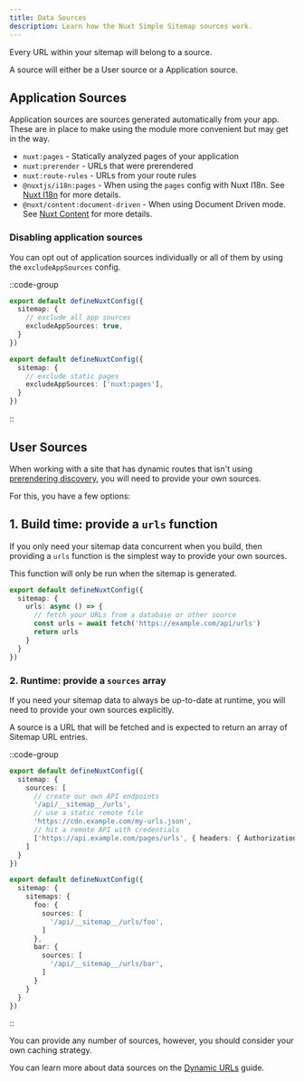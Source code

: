 ```yaml
---
title: Data Sources
description: Learn how the Nuxt Simple Sitemap sources work.
---
```


Every URL within your sitemap will belong to a source.

A source will either be a User source or a Application source.


## Application Sources

Application sources are sources generated automatically from your app. These are in place to make using the module more
convenient but may get in the way.

- `nuxt:pages` - Statically analyzed pages of your application
- `nuxt:prerender` - URLs that were prerendered
- `nuxt:route-rules` - URLs from your route rules
- `@nuxtjs/i18n:pages` - When using the `pages` config with Nuxt I18n. See [Nuxt I18n](/sitemap/integrations/i18n) for more details.
- `@nuxt/content:document-driven` - When using Document Driven mode. See [Nuxt Content](/sitemap/integrations/content) for more details.

### Disabling application sources

You can opt out of application sources individually or all of them by using the `excludeAppSources` config.

::code-group

```ts [Disable all app sources]
export default defineNuxtConfig({
  sitemap: {
    // exclude all app sources
    excludeAppSources: true,
  }
})
```


```ts [Disable pages app source]
export default defineNuxtConfig({
  sitemap: {
    // exclude static pages
    excludeAppSources: ['nuxt:pages'],
  }
})
```

::


## User Sources

When working with a site that has dynamic routes that isn't using [prerendering discovery](/sitemap/guides/prerendering), you will need to provide your own sources.

For this, you have a few options:

## 1. Build time: provide a `urls` function

If you only need your sitemap data concurrent when you build, then providing a `urls` function is the simplest way to provide your own sources. 

This function will only be run when the sitemap is generated.

```ts [nuxt.config.ts]
export default defineNuxtConfig({
  sitemap: {
    urls: async () => {
      // fetch your URLs from a database or other source
      const urls = await fetch('https://example.com/api/urls')
      return urls
    }
  }
})
```

### 2. Runtime: provide a `sources` array

If you need your sitemap data to always be up-to-date at runtime, you will need to provide your own sources explicitly.

A source is a URL that will be fetched and is expected to return an array of Sitemap URL entries.

::code-group

```ts [Single Sitemap]
export default defineNuxtConfig({
  sitemap: {
    sources: [
      // create our own API endpoints
      '/api/__sitemap__/urls',
      // use a static remote file
      'https://cdn.example.com/my-urls.json',
      // hit a remote API with credentials
      ['https://api.example.com/pages/urls', { headers: { Authorization: 'Bearer <token>' } }]
    ]
  }
})
```


```ts [Multiple Sitemaps]
export default defineNuxtConfig({
  sitemap: {
    sitemaps: {
      foo: {
        sources: [
          '/api/__sitemap__/urls/foo',
        ]
      },
      bar: {
        sources: [
          '/api/__sitemap__/urls/bar',
        ]
      }
    }
  }
})
```

::

You can provide any number of sources, however, you should consider your own caching strategy.

You can learn more about data sources on the [Dynamic URLs](/sitemap/guides/dynamic-urls) guide.

